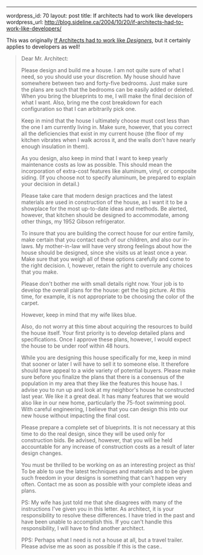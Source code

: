 --- 
wordpress_id: 70
layout: post
title: If architects had to work like developers
wordpress_url: http://blog.sideline.ca/2004/10/20/if-architects-had-to-work-like-developers/

<p>This was originally <a href="http://twasink.net/blog/archives/2004/10/if_architects_h.html">If Architects had to work like <em>Designers</em></a>, but it certainly applies to developers as well!</p><blockquote><p>Dear Mr. Architect:</p><p>Please design and build me a house. I am not quite sure of what I need, so you should use your discretion. My house should have somewhere between two and forty-five bedrooms. Just make sure the plans are such that the bedrooms can be easily added or deleted. When you bring the blueprints to me, I will make the final decision of what I want. Also, bring me the cost breakdown for each configuration so that I can arbitrarily pick one.</p><a name="a000107more"></a><a></a><p>Keep in mind that the house I ultimately choose must cost less than the one I am currently living in. Make sure, however, that you correct all the deficiencies that exist in my current house (the floor of my kitchen vibrates when I walk across it, and the walls don't have nearly enough insulation in them).</p><p>As you design, also keep in mind that I want to keep yearly maintenance costs as low as possible. This should mean the incorporation of extra-cost features like aluminum, vinyl, or composite siding. (If you choose not to specify aluminum, be prepared to explain your decision in detail.)</p><p>Please take care that modern design practices and the latest materials are used in construction of the house, as I want it to be a showplace for the most up-to-date ideas and methods. Be alerted, however, that kitchen should be designed to accommodate, among other things, my 1952 Gibson refrigerator.</p><p>To insure that you are building the correct house for our entire family, make certain that you contact each of our children, and also our in-laws. My mother-in-law will have very strong feelings about how the house should be designed, since she visits us at least once a year. Make sure that you weigh all of these options carefully and come to the right decision. I, however, retain the right to overrule any choices that you make.</p><p>Please don't bother me with small details right now. Your job is to develop the overall plans for the house: get the big picture. At this time, for example, it is not appropriate to be choosing the color of the carpet.</p><p>However, keep in mind that my wife likes blue.</p><p>Also, do not worry at this time about acquiring the resources to build the house itself. Your first priority is to develop detailed plans and specifications. Once I approve these plans, however, I would expect the house to be under roof within 48 hours.</p><p>While you are designing this house specifically for me, keep in mind that sooner or later I will have to sell it to someone else. It therefore should have appeal to a wide variety of potential buyers. Please make sure before you finalize the plans that there is a consensus of the population in my area that they like the features this house has. I advise you to run up and look at my neighbor's house he constructed last year. We like it a great deal. It has many features that we would also like in our new home, particularly the 75-foot swimming pool. With careful engineering, I believe that you can design this into our new house without impacting the final cost.</p><p>Please prepare a complete set of blueprints. It is not necessary at this time to do the real design, since they will be used only for construction bids. Be advised, however, that you will be held accountable for any increase of construction costs as a result of later design changes.</p><p>You must be thrilled to be working on as an interesting project as this! To be able to use the latest techniques and materials and to be given such freedom in your designs is something that can't happen very often. Contact me as soon as possible with your complete ideas and plans.</p><p>PS: My wife has just told me that she disagrees with many of the instructions I've given you in this letter. As architect, it is your responsibility to resolve these differences. I have tried in the past and have been unable to accomplish this. If you can't handle this responsibility, I will have to find another architect.</p><p>PPS: Perhaps what I need is not a house at all, but a travel trailer. Please advise me as soon as possible if this is the case..</p></blockquote>
